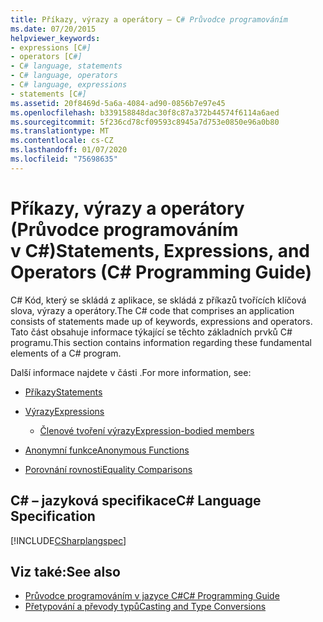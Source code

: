 ```yaml
---
title: Příkazy, výrazy a operátory – C# Průvodce programováním
ms.date: 07/20/2015
helpviewer_keywords:
- expressions [C#]
- operators [C#]
- C# language, statements
- C# language, operators
- C# language, expressions
- statements [C#]
ms.assetid: 20f8469d-5a6a-4084-ad90-0856b7e97e45
ms.openlocfilehash: b339158848dac30f8c87a372b44574f6114a6aed
ms.sourcegitcommit: 5f236cd78cf09593c8945a7d753e0850e96a0b80
ms.translationtype: MT
ms.contentlocale: cs-CZ
ms.lasthandoff: 01/07/2020
ms.locfileid: "75698635"
---
```

# <a name="statements-expressions-and-operators-c-programming-guide"></a><span data-ttu-id="3e950-102">Příkazy, výrazy a operátory (Průvodce programováním v C#)</span><span class="sxs-lookup"><span data-stu-id="3e950-102">Statements, Expressions, and Operators (C# Programming Guide)</span></span>

<span data-ttu-id="3e950-103">C# Kód, který se skládá z aplikace, se skládá z příkazů tvořících klíčová slova, výrazy a operátory.</span><span class="sxs-lookup"><span data-stu-id="3e950-103">The C# code that comprises an application consists of statements made up of keywords, expressions and operators.</span></span> <span data-ttu-id="3e950-104">Tato část obsahuje informace týkající se těchto základních prvků C# programu.</span><span class="sxs-lookup"><span data-stu-id="3e950-104">This section contains information regarding these fundamental elements of a C# program.</span></span>

 <span data-ttu-id="3e950-105">Další informace najdete v části .</span><span class="sxs-lookup"><span data-stu-id="3e950-105">For more information, see:</span></span>

- [<span data-ttu-id="3e950-106">Příkazy</span><span class="sxs-lookup"><span data-stu-id="3e950-106">Statements</span></span>](statements.md)

- [<span data-ttu-id="3e950-107">Výrazy</span><span class="sxs-lookup"><span data-stu-id="3e950-107">Expressions</span></span>](expressions.md)

  - [<span data-ttu-id="3e950-108">Členové tvoření výrazy</span><span class="sxs-lookup"><span data-stu-id="3e950-108">Expression-bodied members</span></span>](expression-bodied-members.md)

- [<span data-ttu-id="3e950-109">Anonymní funkce</span><span class="sxs-lookup"><span data-stu-id="3e950-109">Anonymous Functions</span></span>](anonymous-functions.md)

- [<span data-ttu-id="3e950-110">Porovnání rovnosti</span><span class="sxs-lookup"><span data-stu-id="3e950-110">Equality Comparisons</span></span>](equality-comparisons.md)

## <a name="c-language-specification"></a><span data-ttu-id="3e950-111">C# – jazyková specifikace</span><span class="sxs-lookup"><span data-stu-id="3e950-111">C# Language Specification</span></span>

[!INCLUDE[CSharplangspec](~/includes/csharplangspec-md.md)]

## <a name="see-also"></a><span data-ttu-id="3e950-112">Viz také:</span><span class="sxs-lookup"><span data-stu-id="3e950-112">See also</span></span>

- [<span data-ttu-id="3e950-113">Průvodce programováním v jazyce C#</span><span class="sxs-lookup"><span data-stu-id="3e950-113">C# Programming Guide</span></span>](../index.md)
- [<span data-ttu-id="3e950-114">Přetypování a převody typů</span><span class="sxs-lookup"><span data-stu-id="3e950-114">Casting and Type Conversions</span></span>](../types/casting-and-type-conversions.md)
